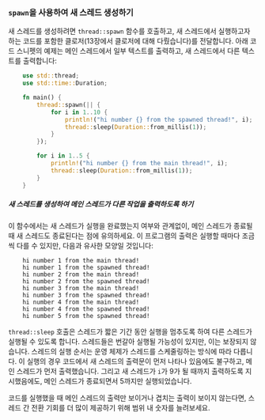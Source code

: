 ### `spawn`을 사용하여 새 스레드 생성하기

새 스레드를 생성하려면 `thread::spawn` 함수를 호출하고, 새 스레드에서 실행하고자 하는 코드를 포함한 클로저(13장에서 클로저에 대해 다뤘습니다)를 전달합니다. 아래 코드 스니펫의 예제는 메인 스레드에서 일부 텍스트를 출력하고, 새 스레드에서 다른 텍스트를 출력합니다:

```rust
    use std::thread;
    use std::time::Duration;

    fn main() {
        thread::spawn(|| {
            for i in 1..10 {
                println!("hi number {} from the spawned thread!", i);
                thread::sleep(Duration::from_millis(1));
            }
        });

        for i in 1..5 {
            println!("hi number {} from the main thread!", i);
            thread::sleep(Duration::from_millis(1));
        }
    }
```

##### 새 스레드를 생성하여 메인 스레드가 다른 작업을 출력하도록 하기

이 함수에서는 새 스레드가 실행을 완료했는지 여부와 관계없이, 메인 스레드가 종료될 때 새 스레드도 종료된다는 점에 유의하세요. 이 프로그램의 출력은 실행할 때마다 조금씩 다를 수 있지만, 다음과 유사한 모양일 것입니다:

```text
    hi number 1 from the main thread!
    hi number 1 from the spawned thread!
    hi number 2 from the main thread!
    hi number 2 from the spawned thread!
    hi number 3 from the main thread!
    hi number 3 from the spawned thread!
    hi number 4 from the main thread!
    hi number 4 from the spawned thread!
    hi number 5 from the spawned thread!
```

`thread::sleep` 호출은 스레드가 짧은 기간 동안 실행을 멈추도록 하여 다른 스레드가 실행될 수 있도록 합니다. 스레드들은 번갈아 실행될 가능성이 있지만, 이는 보장되지 않습니다. 스레드의 실행 순서는 운영 체제가 스레드를 스케줄링하는 방식에 따라 다릅니다. 이 실행의 경우 코드에서 새 스레드의 출력문이 먼저 나타나 있음에도 불구하고, 메인 스레드가 먼저 출력했습니다. 그리고 새 스레드가 `i`가 9가 될 때까지 출력하도록 지시했음에도, 메인 스레드가 종료되면서 5까지만 실행되었습니다.

코드를 실행했을 때 메인 스레드의 출력만 보이거나 겹치는 출력이 보이지 않는다면, 스레드 간 전환 기회를 더 많이 제공하기 위해 범위 내 숫자를 늘려보세요.